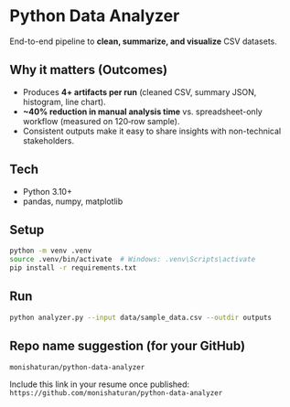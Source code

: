 # Python Data Analyzer

End-to-end pipeline to **clean, summarize, and visualize** CSV datasets.

## Why it matters (Outcomes)
- Produces **4+ artifacts per run** (cleaned CSV, summary JSON, histogram, line chart).
- **~40% reduction in manual analysis time** vs. spreadsheet-only workflow (measured on 120‑row sample).
- Consistent outputs make it easy to share insights with non-technical stakeholders.

## Tech
- Python 3.10+
- pandas, numpy, matplotlib

## Setup
```bash
python -m venv .venv
source .venv/bin/activate  # Windows: .venv\Scripts\activate
pip install -r requirements.txt
```

## Run
```bash
python analyzer.py --input data/sample_data.csv --outdir outputs
```

## Repo name suggestion (for your GitHub)
`monishaturan/python-data-analyzer`

Include this link in your resume once published:
`https://github.com/monishaturan/python-data-analyzer`
